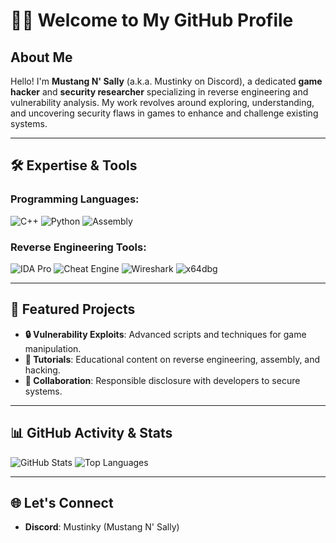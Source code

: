 # 🕵️‍♂️ Welcome to My GitHub Profile

## About Me
Hello! I'm **Mustang N' Sally** (a.k.a. Mustinky on Discord), a dedicated **game hacker** and **security researcher** specializing in reverse engineering and vulnerability analysis. My work revolves around exploring, understanding, and uncovering security flaws in games to enhance and challenge existing systems.

---

## 🛠️ Expertise & Tools

### Programming Languages:
![C++](https://img.shields.io/badge/C%2B%2B-00599C?style=for-the-badge&logo=cplusplus&logoColor=white)
![Python](https://img.shields.io/badge/Python-3776AB?style=for-the-badge&logo=python&logoColor=white)
![Assembly](https://img.shields.io/badge/Assembly-525252?style=for-the-badge&logo=amd&logoColor=white)

### Reverse Engineering Tools:
![IDA Pro](https://img.shields.io/badge/IDA%20Pro-2C2C2C?style=for-the-badge&logo=data:image/svg+xml;base64,[base64_encoded_logo_here]&logoColor=white)
![Cheat Engine](https://img.shields.io/badge/Cheat%20Engine-3776AB?style=for-the-badge&logo=cheatengine&logoColor=white)
![Wireshark](https://img.shields.io/badge/Wireshark-1679A7?style=for-the-badge&logo=wireshark&logoColor=white)
![x64dbg](https://img.shields.io/badge/x64dbg-4A90E2?style=for-the-badge)

---

## 📂 Featured Projects
- **🔒 Vulnerability Exploits**: Advanced scripts and techniques for game manipulation.
- **📜 Tutorials**: Educational content on reverse engineering, assembly, and hacking.
- **🤝 Collaboration**: Responsible disclosure with developers to secure systems.

---

## 📊 GitHub Activity & Stats

![GitHub Stats](https://github-readme-stats.vercel.app/api?username=YourUsername&show_icons=true&theme=dark)
![Top Languages](https://github-readme-stats.vercel.app/api/top-langs/?username=YourUsername&layout=compact&theme=dark)

---

## 🌐 Let's Connect

- **Discord**: Mustinky (Mustang N' Sally)
